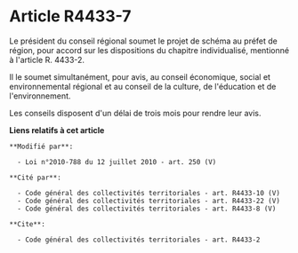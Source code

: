 # Article R4433-7

Le président du conseil régional soumet le projet de schéma au préfet de région, pour accord sur les dispositions du chapitre
individualisé, mentionné à l'article R. 4433-2. 

Il le soumet simultanément, pour avis, au    conseil économique, social et environnemental régional et au conseil de la
culture, de l'éducation et de l'environnement. 

Les conseils disposent d'un délai de trois mois pour rendre leur avis.

**Liens relatifs à cet article**

	**Modifié par**:

	  - Loi n°2010-788 du 12 juillet 2010 - art. 250 (V)

	**Cité par**:

	  - Code général des collectivités territoriales - art. R4433-10 (V)
	  - Code général des collectivités territoriales - art. R4433-22 (V)
	  - Code général des collectivités territoriales - art. R4433-8 (V)

	**Cite**:

	  - Code général des collectivités territoriales - art. R4433-2
